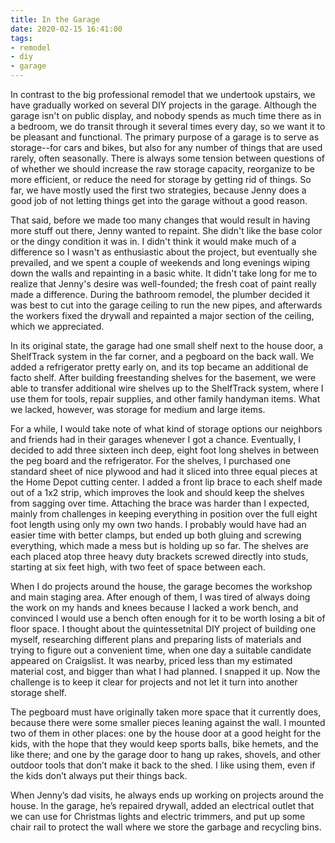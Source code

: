 ```yaml
---
title: In the Garage
date: 2020-02-15 16:41:00
tags:
- remodel
- diy
- garage
---
```

In contrast to the big professional remodel that we undertook upstairs, we have gradually worked on several DIY projects in the garage.  Although the garage isn't on public display, and nobody spends as much time there as in a bedroom, we do transit through it several times every day, so we want it to be pleasant and functional.  The primary purpose of a garage is to serve as storage--for cars and bikes, but also for any number of things that are used rarely, often seasonally.  There is always some tension between questions of of whether we should increase the raw storage capacity, reorganize to be more efficient, or reduce the need for storage by getting rid of things.  So far, we have mostly used the first two strategies, because Jenny does a good job of not letting things get into the garage without a good reason.

That said, before we made too many changes that would result in having more stuff out there, Jenny wanted to repaint. She didn't like the base color or the dingy condition it was in.  I didn't think it would make much of a difference so I wasn't as enthusiastic about the project, but eventually she prevailed, and we spent a couple of weekends and long evenings wiping down the walls and repainting in a basic white.  It didn't take long for me to realize that Jenny's desire was well-founded; the fresh coat of paint really made a difference.  During the bathroom remodel, the plumber decided it was best to cut into the garage ceiling to run the new pipes, and afterwards the workers fixed the drywall and repainted a major section of the ceiling, which we appreciated.

In its original state, the garage had one small shelf next to the house door, a ShelfTrack system in the far corner, and a pegboard on the back wall.  We added a refrigerator pretty early on, and its top became an additional de facto shelf.  After building freestanding shelves for the basement, we were able to transfer additional wire shelves up to the ShelfTrack system, where I use them for tools, repair supplies, and other family handyman items.  What we lacked, however, was storage for medium and large items.

For a while, I would take note of what kind of storage options our neighbors and friends had in their garages whenever I got a chance.  Eventually, I decided to add three sixteen inch deep, eight foot long shelves in between the peg board and the refrigerator.  For the shelves, I purchased one standard sheet of nice plywood and had it sliced into three equal pieces at the Home Depot cutting center.  I added a front lip brace to each shelf made out of a 1x2 strip, which improves the look and should keep the shelves from sagging over time.  Attaching the brace was harder than I expected, mainly from challenges in keeping everything in position over the full eight foot length using only my own two hands. I probably would have had an easier time with better clamps, but ended up both gluing and screwing everything, which made a mess but is holding up so far.  The shelves are each placed atop three heavy duty brackets screwed directly into studs, starting at six feet high, with two feet of space between each.

When I do projects around the house, the garage becomes the workshop and main staging area.  After enough of them, I was tired of always doing the work on my hands and knees because I lacked a work bench, and convinced I would use a bench often enough for it to be worth losing a bit of floor space.  I thought about the quintessetnital DIY project of building one myself, researching different plans and preparing lists of materials and trying to figure out a convenient time, when one day a suitable candidate appeared on Craigslist.  It was nearby, priced less than my estimated material cost, and bigger than what I had planned. I snapped it up.  Now the challenge is to keep it clear for projects and not let it turn into another storage shelf.

The pegboard must have originally taken more space that it currently does, because there were some smaller pieces leaning against the wall.  I mounted two of them in other places: one by the house door at a good height for the kids, with the hope that they would keep sports balls, bike hemets, and the like there; and one by the garage door to hang up rakes, shovels, and other outdoor tools that don’t make it back to the shed.  I like using them, even if the kids don’t always put their things back.

When Jenny’s dad visits, he always ends up working on projects around the house.  In the garage, he’s repaired drywall, added an electrical outlet that we can use for Christmas lights and electric trimmers, and put up some chair rail to protect the wall where we store the garbage and recycling bins.


